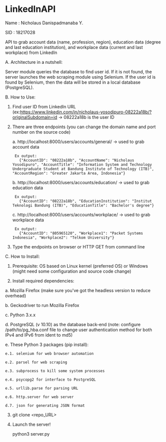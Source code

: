 # LinkedInAPI
Name : Nicholaus Danispadmanaba Y.

SID  : 18217028

API to grab account data (name, profession, region), education data (degree and last education institution), and workplace data (current and last workplace) from LinkedIn

A. Architecture in a nutshell:

Server module queries the database to find user id. If it is not found, the server launches the web scraping module using Selenium. If the user id is found by Selenium, then the data will be stored in a local database (PostgreSQL).

B. How to Use:
1. Find user ID from LinkedIn URL (ex:https://www.linkedin.com/in/nicholaus-yosodipuro-08222a18b/?originalSubdomain=id -> 08222a18b is the user ID 
2. There are three endpoints (you can change the domain name and port number on the source code)
    
    a. http://localhost:8000/users/accounts/general/<user id> -> used to grab account data
        
        Ex output:
          {"AccountID": "08222a18b", "AccountName": "Nicholaus Yosodipuro", "AccountTitle": "Information System and Technology Undergraduate Student at Bandung Institute of Technology (ITB)", "AccountRegion": "Greater Jakarta Area, Indonesia"}
    
    b. http://localhost:8000/users/accounts/education/<user id> -> used to grab education data
        
        Ex output:
          {"AccountID": "08222a18b", "EducationInstitution": "Institut Teknologi Bandung (ITB)", "EducationTitle": "Bachelor's degree"}
    
    c. http://localhost:8000/users/accounts/workplace/<user id> -> used to grab workplace data
        
        Ex output:
          {"AccountID": "805965120", "Workplace1": "Packet Systems Indonesia", "Workplace2": "Telkom University"}
 
 3. Type the endpoints on browser or HTTP GET from command line

C. How to Install:

1. Prerequisite: OS based on Linux kernel (preferred OS) or Windows (might need some configuration and source code change)

2. Install required dependencies:

  a. Mozilla Firefox (make sure you've got the headless version to reduce overhead)
  
  b. Geckodriver to run Mozilla Firefox
  
  c. Python 3.x.x 
  
  d. PostgreSQL (v 10.10) as the database back-end (note: configure /path/to/pg_hba.conf file to change user authentication method for both IPv4 and IPv6 from ident to md5)
  
  e. These Python 3 packages (pip install):
    
    e.1. selenium for web browser automation 
    
    e.2. parsel for web scraping
    
    e.3. subprocess to kill some system processes
    
    e.4. psycopg2 for interface to PostgreSQL
    
    e.5. urllib.parse for parsing URL
    
    e.6. http.server for web server
    
    d.7. json for generating JSON format

3. git clone <repo_URL>

4. Launch the server! 
      
      python3 server.py
  
